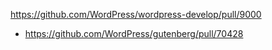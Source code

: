 https://github.com/WordPress/wordpress-develop/pull/9000

* https://github.com/WordPress/gutenberg/pull/70428
